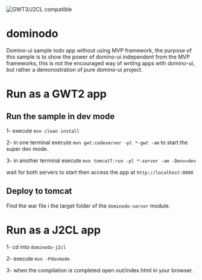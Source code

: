 ![GWT3/J2CL compatible](https://img.shields.io/badge/GWT3/J2CL-compatible-brightgreen.svg)

# dominodo
Domino-ui sample todo app without using MVP framework, the purpose of this sample is to show the power of domino-ui independent from the MVP frameworks, this is not the encouraged way of writing apps with domino-ui, but rather a demonostration of pure domino-ui project.

# Run as a GWT2 app

## Run the sample in dev mode

1- execute `mvn clean install`

2- in one terminal execute `mvn gwt:codeserver -pl *-gwt -am` to start the super dev mode.

3- in another terminal execute `mvn tomcat7:run -pl *-server -am -Denv=dev`

wait for both servers to start then access the app at `http://localhost:8080`

## Deploy to tomcat

Find the war file i the target folder of the `dominodo-server` module.


# Run as a J2CL app

1- cd into `dominodo-j2cl`

2- execute `mvn -Pdevmode`

3- when the compilation is completed open out/index.html in your browser.
